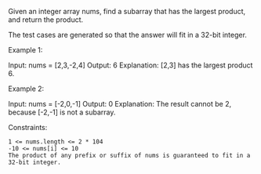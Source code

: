 Given an integer array nums, find a subarray that has the largest product, and return the product.

The test cases are generated so that the answer will fit in a 32-bit integer.

 

Example 1:

Input: nums = [2,3,-2,4]
Output: 6
Explanation: [2,3] has the largest product 6.

Example 2:

Input: nums = [-2,0,-1]
Output: 0
Explanation: The result cannot be 2, because [-2,-1] is not a subarray.

 

Constraints:

    1 <= nums.length <= 2 * 104
    -10 <= nums[i] <= 10
    The product of any prefix or suffix of nums is guaranteed to fit in a 32-bit integer.

